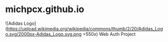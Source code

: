 # michpcx.github.io
![Adidas Logo](https://upload.wikimedia.org/wikipedia/commons/thumb/2/20/Adidas_Logo.svg/2000px-Adidas_Logo.svg.png =550x)
Web Auth Project
